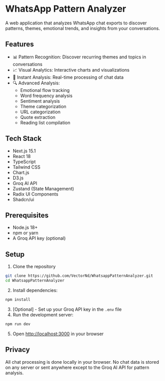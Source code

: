 # WhatsApp Pattern Analyzer

A web application that analyzes WhatsApp chat exports to discover patterns, themes, emotional trends, and insights from your conversations.

## Features

- 📊 Pattern Recognition: Discover recurring themes and topics in conversations
- 📈 Visual Analytics: Interactive charts and visualizations
- 🎯 Instant Analysis: Real-time processing of chat data
- 🔍 Advanced Analysis:
  - Emotional flow tracking
  - Word frequency analysis
  - Sentiment analysis
  - Theme categorization
  - URL categorization
  - Quote extraction
  - Reading list compilation

## Tech Stack

- Next.js 15.1
- React 18
- TypeScript
- Tailwind CSS
- Chart.js
- D3.js
- Groq AI API
- Zustand (State Management)
- Radix UI Components
- Shadcn/ui

## Prerequisites

- Node.js 18+ 
- npm or yarn
- A Groq API key (optional)

## Setup

1. Clone the repository
```bash 
git clone https://github.com/VectorNd/WhatsappPatternAnalyzer.git
cd WhatsappPatternAnalyzer
```
2. Install dependencies: 
``` bash 
npm install 
```
3. [Optional] - Set up your Groq API key in the `.env` file
4. Run the development server: 
``` bash 
npm run dev 
```
5. Open [http://localhost:3000](http://localhost:3000) in your browser


## Privacy

All chat processing is done locally in your browser. No chat data is stored on any server or sent anywhere except to the Groq AI API for pattern analysis.



